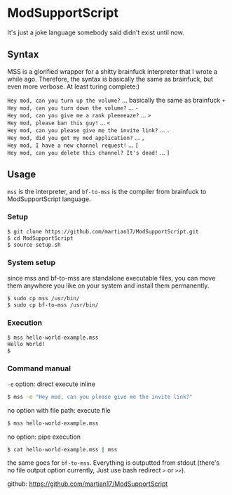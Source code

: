 # ModSupportScript
It's just a joke language somebody said didn't exist until now.

## Syntax
MSS is a glorified wrapper for a shitty brainfuck interpreter that I wrote a while ago. Therefore, the syntax is basically the same as brainfuck, but even more verbose. At least turing complete:)  

`Hey mod, can you turn up the volume?` ... basically the same as brainfuck `+`  
`Hey mod, can you turn down the volume?` ... `-`  
`Hey mod, can you give me a rank pleeeeaze?` ... `>`  
`Hey mod, please ban this guy!` ... `<`  
`Hey mod, can you please give me the invite link?` ... `.`  
`Hey mod, did you get my mod application?` ... `,`  
`Hey mod, I have a new channel request!` ... `[`  
`Hey mod, can you delete this channel? It's dead!` ... `]`  

## Usage
`mss` is the interpreter, and `bf-to-mss` is the compiler from brainfuck to ModSupportScript language.
### Setup
```bash
$ git clone https://github.com/martian17/ModSupportScript.git
$ cd ModSupportScript
$ source setup.sh
```
### System setup
since mss and bf-to-mss are standalone executable files, you can move them anywhere you like on your system and install them permanently.
```bash
$ sudo cp mss /usr/bin/
$ sudo cp bf-to-mss /usr/bin/
```
### Execution
```bash
$ mss hello-world-example.mss
Hello World!
$
```
### Command manual
`-e` option: direct execute inline
```bash
$ mss -e "Hey mod, can you please give me the invite link?"
```
no option with file path: execute file
```bash
$ mss hello-world-example.mss
```
no option: pipe execution
```bash
$ cat hello-world-example.mss | mss
```
the same goes for `bf-to-mss`. Everything is outputted from stdout (there's no file output option currently, Just use bash redirect `>` or `>>`).


github: https://github.com/martian17/ModSupportScript
